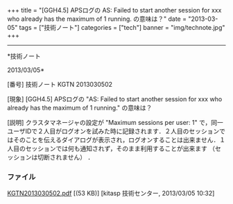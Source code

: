 ﻿+++
title = "[GGH4.5] APSログの AS: Failed to start another session for xxx who already has the maximum of 1 running. の意味は？"
date = "2013-03-05"
tags = ["技術ノート"]
categories = ["tech"]
banner = "img/technote.jpg"
+++

-----------------------------------------------------------------------------------------------------------------------------

*技術ノート

2013/03/05*


[番号]
技術ノート KGTN 2013030502

[現象]
[GGH4.5] APSログの "AS: Failed to start another session for xxx who
already has the maximum of 1 running." の意味は？

[説明]
クラスタマネージャの設定が "Maximum sessions per user: 1"
で，同一ユーザIDで２人目がログオンを試みた時に記録されます．２人目のセッションではそのことを伝えるダイアログが表示され，ログオンすることは出来ません．１人目のセッションでは何も通知されず，そのまま利用することが出来ます
（セッションは切断されません） ．


### ファイル





[KGTN2013030502.pdf](http://techreport.kitasp.net/attachments/download/1252/KGTN2013030502.pdf)
 [(53 KB)] [kitasp 技術センター, 2013/03/05
10:32]
